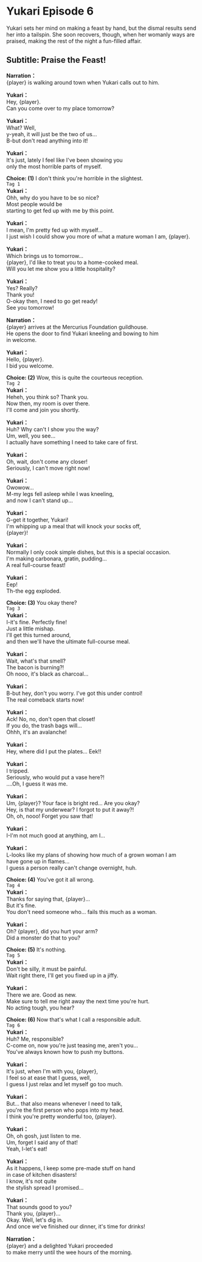 # Yukari Episode 6
Yukari sets her mind on making a feast by hand, but the dismal results send her into a tailspin. She soon recovers, though, when her womanly ways are praised, making the rest of the night a fun-filled affair.
  
## Subtitle: Praise the Feast!
  
**Narration：**  
{player} is walking around town when Yukari calls out to him.  
  
**Yukari：**  
Hey, {player}.  
Can you come over to my place tomorrow?  
  
**Yukari：**  
What? Well,  
y-yeah, it will just be the two of us...  
B-but don't read anything into it!  
  
**Yukari：**  
It's just, lately I feel like I've been showing you  
only the most horrible parts of myself.  
  
**Choice: (1)**  I don't think you're horrible in the slightest.  
`Tag 1`  
**Yukari：**  
Ohh, why do you have to be so nice?  
Most people would be  
starting to get fed up with me by this point.  
  
**Yukari：**  
I mean, I'm pretty fed up with myself...  
I just wish I could show you more of what a mature woman I am, {player}.  
  
**Yukari：**  
Which brings us to tomorrow...  
{player}, I'd like to treat you to a home-cooked meal.  
Will you let me show you a little hospitality?  
  
**Yukari：**  
Yes? Really?  
Thank you!  
O-okay then, I need to go get ready!  
See you tomorrow!  
  
**Narration：**  
{player} arrives at the Mercurius Foundation guildhouse.  
He opens the door to find Yukari kneeling and bowing to him  
in welcome.  
  
**Yukari：**  
Hello, {player}.  
I bid you welcome.  
  
**Choice: (2)**  Wow, this is quite the courteous reception.  
`Tag 2`  
**Yukari：**  
Heheh, you think so? Thank you.  
Now then, my room is over there.  
I'll come and join you shortly.  
  
**Yukari：**  
Huh? Why can't I show you the way?  
Um, well, you see...  
I actually have something I need to take care of first.  
  
**Yukari：**  
Oh, wait, don't come any closer!  
Seriously, I can't move right now!  
  
**Yukari：**  
Owowow...  
M-my legs fell asleep while I was kneeling,  
and now I can't stand up...  
  
**Yukari：**  
G-get it together, Yukari!  
I'm whipping up a meal that will knock your socks off,  
{player}!  
  
**Yukari：**  
Normally I only cook simple dishes, but this is a special occasion.  
I'm making carbonara, gratin, pudding...  
A real full-course feast!  
  
**Yukari：**  
Eep!  
Th-the egg exploded.  
  
**Choice: (3)**  You okay there?  
`Tag 3`  
**Yukari：**  
I-it's fine. Perfectly fine!  
Just a little mishap.  
I'll get this turned around,  
and then we'll have the ultimate full-course meal.  
  
**Yukari：**  
Wait, what's that smell?  
 The bacon is burning?!  
Oh nooo, it's black as charcoal...  
  
**Yukari：**  
B-but hey, don't you worry. I've got this under control!  
The real comeback starts now!  
  
**Yukari：**  
Ack! No, no, don't open that closet!  
If you do, the trash bags will...  
Ohhh, it's an avalanche!  
  
**Yukari：**  
Hey, where did I put the plates... Eek!!  
  
**Yukari：**  
I tripped.  
Seriously, who would put a vase here?!  
....Oh, I guess it was me.  
  
**Yukari：**  
Um, {player}? Your face is bright red... Are you okay?  
Hey, is that my underwear? I forgot to put it away?!  
Oh, oh, nooo! Forget you saw that!  
  
**Yukari：**  
I-I'm not much good at anything, am I...  
  
**Yukari：**  
L-looks like my plans of showing how much of a grown woman I am  
have gone up in flames...  
I guess a person really can't change overnight, huh.  
  
**Choice: (4)**  You've got it all wrong.  
`Tag 4`  
**Yukari：**  
Thanks for saying that, {player}...  
But it's fine.  
You don't need someone who... fails this much as a woman.  
  
**Yukari：**  
Oh? {player}, did you hurt your arm?  
Did a monster do that to you?  
  
**Choice: (5)**  It's nothing.  
`Tag 5`  
**Yukari：**  
Don't be silly, it must be painful.  
Wait right there, I'll get you fixed up in a jiffy.  
  
**Yukari：**  
There we are. Good as new.  
Make sure to tell me right away the next time you're hurt.  
No acting tough, you hear?  
  
**Choice: (6)**  Now that's what I call a responsible adult.  
`Tag 6`  
**Yukari：**  
Huh? Me, responsible?  
C-come on, now you're just teasing me, aren't you...  
You've always known how to push my buttons.  
  
**Yukari：**  
It's just, when I'm with you, {player},  
I feel so at ease that I guess, well,  
I guess I just relax and let myself go too much.  
  
**Yukari：**  
But... that also means whenever I need to talk,  
you're the first person who pops into my head.  
I think you're pretty wonderful too, {player}.  
  
**Yukari：**  
Oh, oh gosh, just listen to me.  
Um, forget I said any of that!  
Yeah, l-let's eat!  
  
**Yukari：**  
As it happens, I keep some pre-made stuff on hand  
in case of kitchen disasters!  
I know, it's not quite  
the stylish spread I promised...  
  
**Yukari：**  
That sounds good to you?  
Thank you, {player}...  
Okay. Well, let's dig in.  
And once we've finished our dinner, it's time for drinks!  
  
**Narration：**  
{player} and a delighted Yukari proceeded  
to make merry until the wee hours of the morning.  
